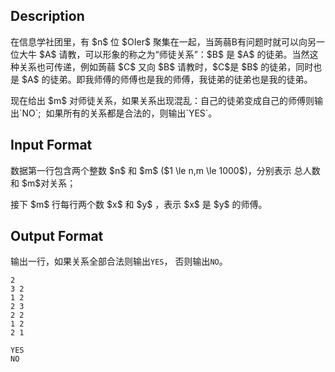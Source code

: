 ## Description

<p>在信息学社团里，有 $n$ 位 $OIer$ 聚集在一起，当蒟蒻B有问题时就可以向另一位大牛 $A$ 请教，可以形象的称之为“师徒关系”：$B$ 是 $A$ 的徒弟。当然这种关系也可传递，例如蒟蒻 $C$ 又向 $B$ 请教时，$C$是 $B$ 的徒弟，同时也是 $A$ 的徒弟。即我师傅的师傅也是我的师傅，我徒弟的徒弟也是我的徒弟。</p><p>现在给出 $m$ 对师徒关系，如果关系出现混乱：自己的徒弟变成自己的师傅则输出`NO`;  如果所有的关系都是合法的，则输出`YES`。</p>

## Input Format

<p>数据第一行包含两个整数 $n$ 和 $m$ ($1 \le n,m \le 1000$)，分别表示 总人数和 $m$对关系；<br /></p><p>接下 $m$ 行每行两个数 $x$ 和 $y$ ，表示 $x$ 是 $y$ 的师傅。</p>

## Output Format

<p>输出一行，如果关系全部合法则输出<code>YES</code>， 否则输出<code>NO</code>。</p>

```input1
2
3 2
1 2
2 3
2 2
1 2
2 1
```
```output1
YES
NO
```